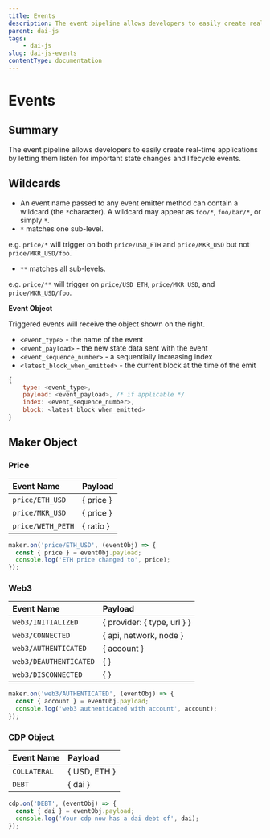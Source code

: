 ```yaml
---
title: Events
description: The event pipeline allows developers to easily create real-time applications by letting them listen for important state changes and lifecycle events.
parent: dai-js
tags:
	- dai-js
slug: dai-js-events
contentType: documentation
---
```


# Events

## Summary

The event pipeline allows developers to easily create real-time applications by letting them listen for important state changes and lifecycle events.

## Wildcards

- An event name passed to any event emitter method can contain a wildcard \(the `*`character\). A wildcard may appear as `foo/*`, `foo/bar/*`, or simply `*`.
- `*` matches one sub-level.

e.g. `price/*` will trigger on both `price/USD_ETH` and `price/MKR_USD` but not `price/MKR_USD/foo`.

- `**` matches all sub-levels.

e.g. `price/**` will trigger on `price/USD_ETH`, `price/MKR_USD`, and `price/MKR_USD/foo`.

**Event Object**

Triggered events will receive the object shown on the right.

- `<event_type>` - the name of the event
- `<event_payload>` - the new state data sent with the event
- `<event_sequence_number>` - a sequentially increasing index
- `<latest_block_when_emitted>` - the current block at the time of the emit

```javascript
{
    type: <event_type>,
    payload: <event_payload>, /* if applicable */
    index: <event_sequence_number>,
    block: <latest_block_when_emitted>
}
```

## Maker Object

### Price

| Event Name        | Payload   |
| :---------------- | :-------- |
| `price/ETH_USD`   | { price } |
| `price/MKR_USD`   | { price } |
| `price/WETH_PETH` | { ratio } |

```javascript
maker.on('price/ETH_USD', (eventObj) => {
  const { price } = eventObj.payload;
  console.log('ETH price changed to', price);
});
```

### Web3

| Event Name             | Payload                     |
| :--------------------- | :-------------------------- |
| `web3/INITIALIZED`     | { provider: { type, url } } |
| `web3/CONNECTED`       | { api, network, node }      |
| `web3/AUTHENTICATED`   | { account }                 |
| `web3/DEAUTHENTICATED` | { }                         |
| `web3/DISCONNECTED`    | { }                         |

```javascript
maker.on('web3/AUTHENTICATED', (eventObj) => {
  const { account } = eventObj.payload;
  console.log('web3 authenticated with account', account);
});
```

### CDP Object

| Event Name   | Payload      |
| :----------- | :----------- |
| `COLLATERAL` | { USD, ETH } |
| `DEBT`       | { dai }      |

```javascript
cdp.on('DEBT', (eventObj) => {
  const { dai } = eventObj.payload;
  console.log('Your cdp now has a dai debt of', dai);
});
```
